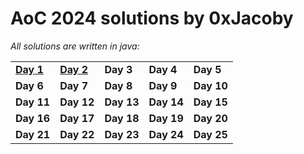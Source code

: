 # AoC 2024 solutions by 0xJacoby
*All solutions are written in java:* <br>

<table><tr>
  <td><a href="Day1/src/Day1.java"><b>Day 1</b></a></td>
  <td><a href="Day2/src/Day2.java"><b>Day 2</b></a></td>
  <td><a><b>Day 3</b></a></td>
  <td><a><b>Day 4</b></a></td>
  <td><a><b>Day 5</b></a></td>
</tr><tr>
  <td><a><b>Day 6</b></a></td>
  <td><a><b>Day 7</b></a></td>
  <td><a><b>Day 8</b></a></td>
  <td><a><b>Day 9</b></a></td>
  <td><a><b>Day 10</b></a></td>
</tr><tr>
  <td><a><b>Day 11</b></a></td>
  <td><a><b>Day 12</b></a></td>
  <td><a><b>Day 13</b></a></td>
  <td><a><b>Day 14</b></a></td>
  <td><a><b>Day 15</b></a></td>
</tr><tr>
  <td><a><b>Day 16</b></a></td>
  <td><a><b>Day 17</b></a></td>
  <td><a><b>Day 18</b></a></td>
  <td><a><b>Day 19</b></a></td>
  <td><a><b>Day 20</b></a></td>
</tr><tr>
  <td><a><b>Day 21</b></a></td>
  <td><a><b>Day 22</b></a></td>
  <td><a><b>Day 23</b></a></td>
  <td><a><b>Day 24</b></a></td>
  <td><a><b>Day 25</b></a></td>
</tr></table>
